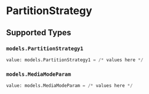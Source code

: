 # PartitionStrategy


## Supported Types

### `models.PartitionStrategy1`

```python
value: models.PartitionStrategy1 = /* values here */
```

### `models.MediaModeParam`

```python
value: models.MediaModeParam = /* values here */
```

